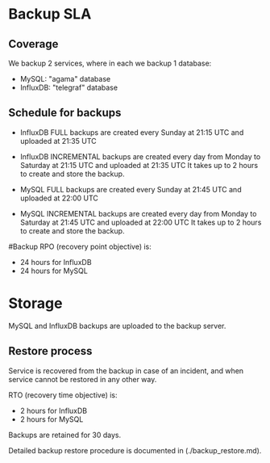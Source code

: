 # Backup SLA

## Coverage

We backup 2 services, where in each we backup 1 database:

- MySQL: "agama" database
- InfluxDB: "telegraf" database

## Schedule for backups

- InfluxDB FULL backups are created every Sunday at 21:15 UTC and uploaded at 21:35 UTC
- InfluxDB INCREMENTAL backups are created every day from Monday to Saturday at 21:15 UTC and uploaded at 21:35 UTC
It takes up to 2 hours to create and store the backup.

- MySQL FULL backups are created every Sunday at 21:45 UTC and uploaded at 22:00 UTC
- MySQL INCREMENTAL backups are created every day from Monday to Saturday at 21:45 UTC and uploaded at 22:00 UTC
It takes up to 2 hours to create and store the backup.

#Backup RPO (recovery point objective) is:
- 24 hours for InfluxDB
- 24 hours for MySQL

# Storage
MySQL and InfluxDB backups are uploaded to the backup server.

## Restore process
Service is recovered from the backup in case of an incident, and when service cannot be restored in any other way.

RTO (recovery time objective) is:
 - 2 hours for InfluxDB
 - 2 hours for MySQL

Backups are retained for 30 days.

Detailed backup restore procedure is documented in (./backup_restore.md).
